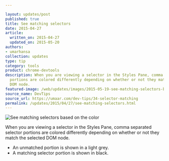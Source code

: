 ```yaml
---

layout: updates/post
published: true
title: See matching selectors
date: 2015-04-27
article:
  written_on: 2015-04-27
  updated_on: 2015-05-20
authors:
- umarhansa
collection: updates
type: tip
category: tools
product: chrome-devtools
description: When you are viewing a selector in the Styles Pane, comma separated selector
  portions are colored differently depending on whether or not they match the selected
  DOM node.
featured-image: /web/updates/images/2015-05-19-see-matching-selectors-based-on-the-color/selector-matching.gif
source_name: DevTips
source_url: https://umaar.com/dev-tips/34-selector-matching
permalink: /updates/2015/04/27/see-matching-selectors.html
---
```

<img src="/web/updates/images/2015-05-19-see-matching-selectors-based-on-the-color/selector-matching.gif" alt="See matching selectors based on the color">

When you are viewing a selector in the Styles Pane, comma separated selector portions are colored differently depending on whether or not they match the selected DOM node.

<ul>
<li>An unmatched portion is shown in a light grey.</li>
<li>A matching selector portion is shown in black.</li>
</ul>